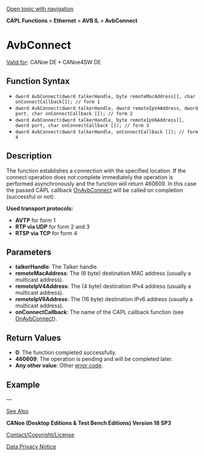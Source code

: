 [Open topic with navigation](../../../../../../CANoeDEFamily.htm#Topics/CAPLFunctions/IP/AVBIL/Functions/CAPLfunctionAvbConnect.md)

**CAPL Functions** » **Ethernet** » **AVB IL** » **AvbConnect**

# AvbConnect

[Valid for](../../../../Shared/FeatureAvailability.md):  CANoe DE • CANoe4SW DE

## Function Syntax

- `dword AvbConnect(dword talkerHandle, byte remoteMacAddress[], char onConnectCallback[]); // form 1`
- `dword AvbConnect(dword talkerHandle, dword remoteIpV4Address, dword port, char onConnectCallback []); // form 2`
- `dword AvbConnect(dword talkerHandle, byte remoteIpV6Address[], dword port, char onConnectCallback []); // form 3`
- `dword AvbConnect(dword talkerHandle, onConnectCallback []); // form 4`

## Description

The function establishes a connection with the specified location. If the connect operation does not complete immediately the operation is performed asynchronously and the function will return 460609. In this case the passed CAPL callback [OnAvbConnect](CAPLfunctionOnAvbConnect.md) will be called on completion (successful or not).

**Used transport protocols:**

- **AVTP** for form 1
- **RTP via UDP** for form 2 and 3
- **RTSP via TCP** for form 4

## Parameters

- **talkerHandle**: The Talker handle.
- **remoteMacAddress**: The (6 byte) destination MAC address (usually a multicast address).
- **remoteIpV4Address**: The (4 byte) destination IPv4 address (usually a multicast address).
- **remoteIpV6Address**: The (16 byte) destination IPv6 address (usually a multicast address).
- **onConnectCallback**: The name of the CAPL callback function (see [OnAvbConnect](CAPLfunctionOnAvbConnect.md)).

## Return Values

- **0**: The function completed successfully.
- **460609**: The operation is pending and will be completed later.
- **Any other value**: Other [error code](../CAPLfunctionsAVBILErrorCode.md).

## Example

—

[See Also](javascript:void(0);)

**CANoe (Desktop Editions & Test Bench Editions) Version 18 SP3**

[Contact/Copyright/License](../../../../Shared/ContactCopyrightLicense.md)

[Data Privacy Notice](https://www.vector.com/int/en/company/get-info/privacy-policy/)
